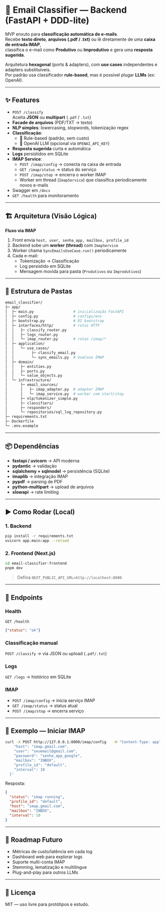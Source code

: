 # 📧 Email Classifier — Backend (FastAPI + DDD-lite)

MVP enxuto para **classificação automática de e-mails**.  
Recebe **texto direto**, **arquivos (.pdf / .txt)** ou lê diretamente de uma **caixa de entrada IMAP**,  
classifica o e-mail como **Produtivo** ou **Improdutivo** e gera uma **resposta sugerida**.

Arquitetura **hexagonal** (ports & adapters), com **use cases** independentes e adapters substituíveis.  
Por padrão usa classificador **rule-based**, mas é possível plugar **LLMs** (ex: OpenAI).

---

## ✨ Features

- `POST /classify`  
  Aceita **JSON** ou **multipart** (`.pdf` / `.txt`)  
- **Facade de arquivos** (PDF/TXT → texto)  
- **NLP simples**: lowercasing, stopwords, tokenização regex  
- **Classificação**:
  - 🎯 Rule-based (padrão, sem custo)
  - 🤖 OpenAI LLM (opcional via `OPENAI_API_KEY`)
- **Resposta sugerida** curta e automática  
- **Logs** persistidos em SQLite  
- **IMAP Service**:
  - `POST /imap/config` → conecta na caixa de entrada  
  - `GET /imap/status` → status do serviço  
  - `POST /imap/stop` → encerra o worker IMAP  
  - Worker em thread (`ImapService`) que classifica periodicamente novos e-mails
- Swagger em `/docs`  
- `GET /health` para monitoramento  

---

## 🏗️ Arquitetura (Visão Lógica)

**Fluxo via IMAP**
1. Front envia `host, user, senha_app, mailbox, profile_id`  
2. Backend sobe um **worker (thread)** com `ImapService`  
3. Worker chama `SyncEmailsUseCase.run()` periodicamente  
4. Cada e-mail:
   - Tokenização → Classificação  
   - Log persistido em SQLite  
   - Mensagem movida para pasta (`Produtivos` ou `Improdutivos`)  

---

## 📁 Estrutura de Pastas

```bash
email_classifier/
├─ app/
│  ├─ main.py                  # inicialização FastAPI
│  ├─ config.py                # configs/env
│  ├─ bootstrap.py             # DI bootstrap
│  ├─ interfaces/http/         # rotas HTTP
│  │   ├─ classify_router.py
│  │   ├─ logs_router.py
│  │   └─ imap_router.py       # rotas /imap/*
│  ├─ application/
│  │   └─ use_cases/
│  │        ├─ classify_email.py
│  │        └─ sync_emails.py  # UseCase IMAP
│  ├─ domain/
│  │   ├─ entities.py
│  │   ├─ ports.py
│  │   └─ value_objects.py
│  └─ infrastructure/
│      ├─ email_sources/
│      │   ├─ imap_adapter.py  # adapter IMAP
│      │   └─ imap_service.py  # worker com start/stop
│      ├─ nlp/tokenizer_simple.py
│      ├─ classifiers/
│      ├─ responders/
│      └─ repositories/sql_log_repository.py
├─ requirements.txt
├─ Dockerfile
└─ .env.example
```

---

## 📦 Dependências

- **fastapi / uvicorn** → API moderna  
- **pydantic** → validação  
- **sqlalchemy + sqlmodel** → persistência (SQLite)  
- **imaplib** → integração IMAP  
- **pypdf** → parsing de PDF  
- **python-multipart** → upload de arquivos  
- **slowapi** → rate limiting  

---

## ▶️ Como Rodar (Local)

### 1. Backend
```bash
pip install -r requirements.txt
uvicorn app.main:app --reload
```

### 2. Frontend (Next.js)
```bash
cd email-classifier-frontend
pnpm dev
```

> Defina `NEXT_PUBLIC_API_URL=http://localhost:8000`

---

## 🔌 Endpoints

### Health
`GET /health`
```json
{"status": "ok"}
```

### Classificação manual
`POST /classify` → via JSON ou upload (`.pdf/.txt`)

### Logs
`GET /logs` → histórico em SQLite

### IMAP
- `POST /imap/config` → inicia serviço IMAP  
- `GET /imap/status` → status atual  
- `POST /imap/stop` → encerra serviço  

---

## 🧪 Exemplo — Iniciar IMAP

```bash
curl -X POST http://127.0.0.1:8000/imap/config   -H "Content-Type: application/json"   -d '{
    "host": "imap.gmail.com",
    "user": "seuemail@gmail.com",
    "password": "senha_app_google",
    "mailbox": "INBOX",
    "profile_id": "default",
    "interval": 10
  }'
```

Resposta:
```json
{
  "status": "imap running",
  "profile_id": "default",
  "host": "imap.gmail.com",
  "mailbox": "INBOX",
  "interval": 10
}
```

---

## 📍 Roadmap Futuro

- Métricas de custo/latência em cada log  
- Dashboard web para explorar logs  
- Suporte multi-conta IMAP  
- Stemming, lematização e multilíngue  
- Plug-and-play para outros LLMs  

---

## 📜 Licença
MIT — uso livre para protótipos e estudo.
